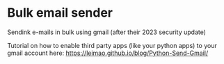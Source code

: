 # Bulk email sender
Sendink e-mails in bulk using gmail (after their 2023 security update)

Tutorial on how to enable third party apps (like your python apps) to your gmail account here: https://leimao.github.io/blog/Python-Send-Gmail/
